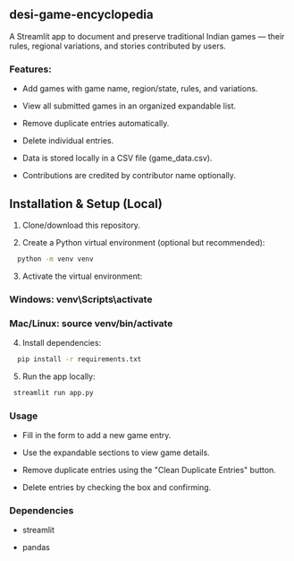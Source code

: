 ## desi-game-encyclopedia

A Streamlit app to document and preserve traditional Indian games — their rules, regional variations, and stories contributed by users.

### Features:

- Add games with game name, region/state, rules, and variations.
- View all submitted games in an organized expandable list.
- Remove duplicate entries automatically.
- Delete individual entries.
- Data is stored locally in a CSV file (game_data.csv).

- Contributions are credited by contributor name optionally.


## Installation & Setup (Local)

1. Clone/download this repository.

2. Create a Python virtual environment (optional but recommended):


```bash
  python -m venv venv
```
3. Activate the virtual environment:

 ### Windows:   venv\Scripts\activate

 ### Mac/Linux: source venv/bin/activate

4. Install dependencies:

```bash
  pip install -r requirements.txt
```

5. Run the app locally:

```bash
 streamlit run app.py

```



### Usage

- Fill in the form to add a new game entry.

- Use the expandable sections to view game details.

- Remove duplicate entries using the "Clean Duplicate Entries" button.

- Delete entries by checking the box and confirming.

### Dependencies

- streamlit

- pandas
